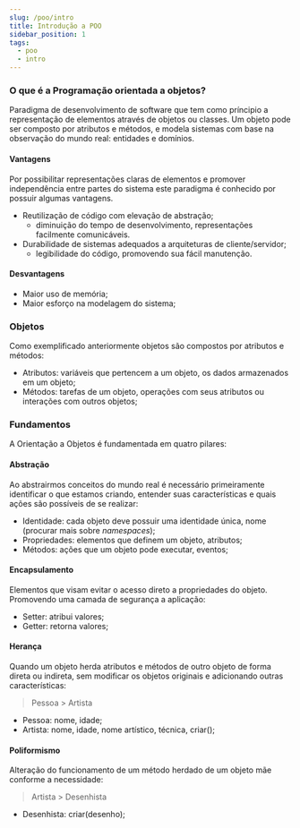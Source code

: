 ```yaml
---
slug: /poo/intro
title: Introdução a POO
sidebar_position: 1
tags:
  - poo
  - intro
---
```


### O que é a Programação orientada a objetos?

Paradigma de desenvolvimento de software que tem como príncipio a representação de elementos através de objetos ou classes. Um objeto pode ser composto por atributos e métodos, e modela sistemas com base na observação do mundo real: entidades e domínios.

#### Vantagens

Por possibilitar representações claras de elementos e promover independência entre partes do sistema este paradigma é conhecido por possuir algumas vantagens.

- Reutilização de código com elevação de abstração;
  - diminuição do tempo de desenvolvimento, representações facilmente comunicáveis.
- Durabilidade de sistemas adequados a arquiteturas de cliente/servidor;
  - legibilidade do código, promovendo sua fácil manutenção.

#### Desvantagens

- Maior uso de memória;
- Maior esforço na modelagem do sistema;

### Objetos

Como exemplificado anteriormente objetos são compostos por atributos e métodos:

- Atributos: variáveis que pertencem a um objeto, os dados armazenados em um objeto;
- Métodos: tarefas de um objeto, operações com seus atributos ou interações com outros objetos;

### Fundamentos

A Orientação a Objetos é fundamentada em quatro pilares:

#### Abstração

Ao abstrairmos conceitos do mundo real é necessário primeiramente identificar o que estamos criando, entender suas características e quais ações são possíveis de se realizar:

- Identidade: cada objeto deve possuir uma identidade única, nome (procurar mais sobre _namespaces_);
- Propriedades: elementos que definem um objeto, atributos;
- Métodos: ações que um objeto pode executar, eventos;

#### Encapsulamento

Elementos que visam evitar o acesso direto a propriedades do objeto.
Promovendo uma camada de segurança a aplicação:

- Setter: atribui valores;
- Getter: retorna valores;

#### Herança

Quando um objeto herda atributos e métodos de outro objeto de forma direta ou indireta, sem modificar os objetos originais e adicionando outras características:

> Pessoa > Artista

- Pessoa: nome, idade;
- Artista: nome, idade, nome artístico, técnica, criar();

#### Poliformismo

Alteração do funcionamento de um método herdado de um objeto mãe conforme a necessidade:

> Artista > Desenhista

- Desenhista: criar(desenho);
